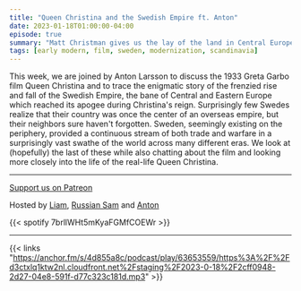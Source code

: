 ```yaml
---
title: "Queen Christina and the Swedish Empire ft. Anton"
date: 2023-01-18T01:00:00-04:00
episode: true
summary: "Matt Christman gives us the lay of the land in Central Europe in the period of the 30 Years' War through reference to the 1971 film <i>The Last Valley</i>."
tags: [early modern, film, sweden, modernization, scandinavia]
---
```


This week, we are joined by Anton Larsson to discuss the 1933 Greta Garbo film Queen Christina and to trace the enigmatic story of the frenzied rise and fall of the Swedish Empire, the bane of Central and Eastern Europe which reached its apogee during Christina's reign. Surprisingly few Swedes realize that their country was once the center of an overseas empire, but their neighbors sure haven't forgotten.  Sweden, seemingly existing on the periphery, provided a continuous stream of both trade and warfare in a surprisingly vast swathe of the world across many different eras. We look at (hopefully) the last of these while also chatting about the film and looking more closely into the life of the real-life Queen Christina.

---
[Support us on Patreon](https://www.patreon.com/GladioFreeEurope)

Hosted by [Liam](https://twitter.com/LegoRacers2), [Russian Sam](https://twitter.com/reelCheburashka) and [Anton](https://twitter.com/antonyaolarsson)

{{< spotify 7brllWHt5mKyaFGMfCOEWr >}}

---

{{< links "https://anchor.fm/s/4d855a8c/podcast/play/63653559/https%3A%2F%2Fd3ctxlq1ktw2nl.cloudfront.net%2Fstaging%2F2023-0-18%2F2cff0948-2d27-04e8-591f-d77c323c181d.mp3" >}}


